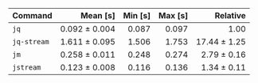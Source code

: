 | Command | Mean [s] | Min [s] | Max [s] | Relative |
|:---|---:|---:|---:|---:|
| `jq` | 0.092 ± 0.004 | 0.087 | 0.097 | 1.00 |
| `jq-stream` | 1.611 ± 0.095 | 1.506 | 1.753 | 17.44 ± 1.25 |
| `jm` | 0.258 ± 0.011 | 0.248 | 0.274 | 2.79 ± 0.16 |
| `jstream` | 0.123 ± 0.008 | 0.116 | 0.136 | 1.34 ± 0.11 |

